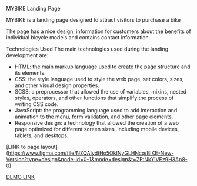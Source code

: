 MYBIKE Landing Page

MYBIKE is a landing page designed to attract visitors to purchase a bike

The page has a nice design, information for customers about the benefits of individual bicycle models and contains contact information.

Technologies Used
The main technologies used during the landing development are:
- HTML: the main markup language used to create the page structure and its elements.
- CSS: the style language used to style the web page, set colors, sizes, and other visual design properties.
- SCSS: a preprocessor that allowed the use of variables, mixins, nested styles, operators, and other functions that simplify the process of writing CSS code.
- JavaScript: the programming language used to add interaction and animation to the menu, form validation, and other page elements.
- Responsive design: a technology that allowed the creation of a web page optimized for different screen sizes, including mobile devices, tablets, and desktops.


[LINK to page layout] (https://www.figma.com/file/NZQAIydtHo5QkINyGLHNcq/BIKE-New-Version?type=design&node-id=0-1&mode=design&t=ZFtNkYiVEz9H3Ap8-0)

[DEMO LINK](https://oleksandr-plias.github.io/layout_landing-page/)



